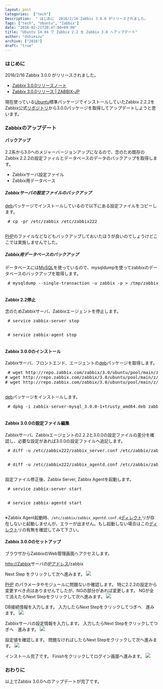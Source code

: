 ```yaml
---
layout: post
Categories:  ["tech"]
Description:  " はじめに  2016/2/16 Zabbix 3.0.0 がリリースされました。       Zabbix 3.0.0リリースノート      Zabbix 3.0.0リリース | ZABBIX-JP   現在使っているUbuntu標準パ"
Tags: ["tech", "Ubuntu", "Zabbix"]
date: "2016-02-21T20:47:00+09:00"
title: "Ubuntu 14.04 で Zabbix 2.2 を Zabbix 3.0 へアップデート"
author: "dshimizu"
archive: ["2016"]
draft: "true"
---
```


<body>
<h3>はじめに</h3>


<p>2016/2/16 Zabbix 3.0.0 がリリースされました。</p>

<ul>
    <li><a href="http://www.zabbix.com/jp/rn3.0.0.php" target="_blank" rel="noopener noreferrer">Zabbix 3.0.0リリースノート</a></li>
    <li><a href="http://www.zabbix.jp/node/3455" target="_blank" rel="noopener noreferrer">Zabbix 3.0.0リリース | ZABBIX-JP</a></li>
</ul>


<p>現在使っている<a class="keyword" href="http://d.hatena.ne.jp/keyword/Ubuntu">Ubuntu</a>標準パッケージでインストールしていたZabbix 2.2.2をZabbix公式<a class="keyword" href="http://d.hatena.ne.jp/keyword/%A5%EA%A5%DD%A5%B8%A5%C8%A5%EA">リポジトリ</a>から3.0.0パッケージを取得してアップデートしようと思います。</p>
</body>

<!-- more -->

<body>
<h3>Zabbixのアップデート</h3>


<h4>バックアップ</h4>


<p>2.2系から3.0へのメジャーバージョンアップになるので、念のため既存のZabbix 2.2.2の設定ファィルとデータベースのデータのバックアップを取得します。</p>

<ul>
    <li>Zabbixサーバ設定ファイル</li>
    <li>Zabbix用データベース</li>
</ul>


<h5>Zabbixサーバの設定ファイルのバックアップ</h5>


<p><a class="keyword" href="http://d.hatena.ne.jp/keyword/deb">deb</a>パッケージでインストールしているので以下にある設定ファイルをコピーします。</p>

<pre class="terminal"> # cp -pr /etc/zabbix /etc/zabbix222
 </pre>


<p><a class="keyword" href="http://d.hatena.ne.jp/keyword/PHP">PHP</a>のファイルなどなどもバックアップしておいたほうが良いのでしょうけどここでは実施しませんでした。</p>

<h5>Zabbix用データベースのバックアップ</h5>


<p>データベースには<a class="keyword" href="http://d.hatena.ne.jp/keyword/MySQL">MySQL</a>を使っているので、mysqldumpを使ってzabbixのデータベースのバックアップを取得します。</p>

<pre class="terminal"> # mysqldump --single-transaction -u zabbix -p &gt; /tmp/zabbix2.2_`date +%Y%m%d`.dump
 </pre>


<h4>Zabbix 2.2停止</h4>


<p>念のためZabbixサーバ、Zabbixエージェントを停止します。</p>

<pre class="terminal"> # service zabbix-server stop
 </pre>


<pre class="terminal"> # service zabbix-agent stop
 </pre>


<h4>Zabbix 3.0.0のインストール</h4>


<p>Zabbixサーバ、フロントエンド、エージェントの<a class="keyword" href="http://d.hatena.ne.jp/keyword/deb">deb</a>パッケージを取得します。</p>

<pre class="terminal"> # wget http://repo.zabbix.com/zabbix/3.0/ubuntu/pool/main/z/zabbix/zabbix-server-mysql_3.0.0-1+trusty_amd64.deb
# wget http://repo.zabbix.com/zabbix/3.0/ubuntu/pool/main/z/zabbix/zabbix-frontend-php_3.0.0-1+trusty_all.deb
# wget http://repo.zabbix.com/zabbix/3.0/ubuntu/pool/main/z/zabbix/zabbix-agent_3.0.0-1+trusty_amd64.deb
 </pre>


<p><a class="keyword" href="http://d.hatena.ne.jp/keyword/deb">deb</a>パッケージをインストールします。</p>

<pre class="terminal"> # dpkg -i zabbix-server-mysql_3.0.0-1+trusty_amd64.deb zabbix-frontend-php_3.0.0-1+trusty_all.deb zabbix-agent_3.0.0-1+trusty_amd64.deb
 </pre>


<h4>Zabbix 3.0.0の設定ファイル編集</h4>


<p>Zabbixサーバ、Zabbixエージェントの2.2.2と3.0.0の設定ファイルの差分を確認し、必要な設定があれば3.0.0の設定ファイルへ追記します。</p>

<pre class="terminal"> # diff -u /etc/zabbix222/zabbix_server.conf /etc/zabbix/zabbix_server.conf
 </pre>


<pre class="terminal"> # diff -u /etc/zabbix222/zabbix_agentd.conf /etc/zabbix/zabbix_agentd.conf
 </pre>


<p>設定ファイル修正後、Zabbix Server, Zabbix Agentを起動します。</p>

<pre class="terminal"> # service zabbix-server start
 </pre>


<pre class="terminal"> # service zabbix-agentd start
 </pre>


<p>※Zabbix Agent起動時、<code>/etc/zabbix/zabbix_agentd.conf.d</code><a class="keyword" href="http://d.hatena.ne.jp/keyword/%A5%C7%A5%A3%A5%EC%A5%AF%A5%C8">ディレクト</a>リが存在しないと起動しませんが、エラーが出ません。もし起動しない場合はこの<a class="keyword" href="http://d.hatena.ne.jp/keyword/%A5%C7%A5%A3%A5%EC%A5%AF%A5%C8">ディレクト</a>リの有無を確認してみて下さい。</p>

<h4>Zabbix 3.0.0のセットアップ</h4>


<p>ブラウザからZabbixのWeb管理画面へアクセスします。</p>

<p><a href="http://Zabbix">http://Zabbix</a>サーバの<a class="keyword" href="http://d.hatena.ne.jp/keyword/IP%A5%A2%A5%C9%A5%EC%A5%B9">IPアドレス</a>/zabbix</p>

<p>Next Step をクリックして次へ進みます。
<img src="../wp-content/uploads/2016/02/%E3%82%B9%E3%82%AF%E3%83%AA%E3%83%BC%E3%83%B3%E3%82%B7%E3%83%A7%E3%83%83%E3%83%88-2016-02-19-23.02.00.png"></p>

<p><a class="keyword" href="http://d.hatena.ne.jp/keyword/PHP">PHP</a> のパラメータやモジュールに問題ないか確認します。
特に2.2.2の設定から変更すべき点はありませんでしたが、NGの部分があれば変更します。
NGが全て消えたらNext Stepをクリックして次へ進みます。
<img src="../wp-content/uploads/2016/02/%E3%82%B9%E3%82%AF%E3%83%AA%E3%83%BC%E3%83%B3%E3%82%B7%E3%83%A7%E3%83%83%E3%83%88-2016-02-19-23.02.18.png"></p>

<p>DB接続情報を入力します。
入力したらNext Stepをクリックしてつぎへ　進みます。
<img src="../wp-content/uploads/2016/02/%E3%82%B9%E3%82%AF%E3%83%AA%E3%83%BC%E3%83%B3%E3%82%B7%E3%83%A7%E3%83%83%E3%83%88-2016-02-19-23.10.55.png"></p>

<p>Zabbixサーバの設定情報を入力します。
入力したらNext Stepをクリックしてつぎへ　進みます。
<img src="../wp-content/uploads/2016/02/%E3%82%B9%E3%82%AF%E3%83%AA%E3%83%BC%E3%83%B3%E3%82%B7%E3%83%A7%E3%83%83%E3%83%88-2016-02-19-23.11.34.png"></p>

<p>設定値を確認します。
問題なければしたらNext Stepをクリックして次へ進みます。
<img src="../wp-content/uploads/2016/02/%E3%82%B9%E3%82%AF%E3%83%AA%E3%83%BC%E3%83%B3%E3%82%B7%E3%83%A7%E3%83%83%E3%83%88-2016-02-19-23.11.54.png"></p>

<p>インストール完了です。
Finishをクリックしてログイン画面へ進みます。
<img src="../wp-content/uploads/2016/02/%E3%82%B9%E3%82%AF%E3%83%AA%E3%83%BC%E3%83%B3%E3%82%B7%E3%83%A7%E3%83%83%E3%83%88-2016-02-19-23.12.13.png"></p>

<h3>おわりに</h3>


<p>以上でZabbix 3.0.0へのアップデートが完了です。</p>
</body>
